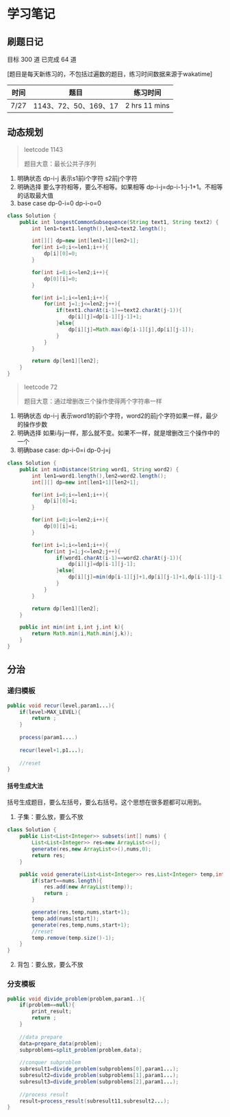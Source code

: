 # 学习笔记

## 刷题日记

目标 300 道 已完成 64 道

[题目是每天新练习的，不包括过遍数的题目，练习时间数据来源于wakatime]

| 时间 | 题目     | 练习时间 |
| ---- | -------- | -------- |
| 7/27 | 1143、72、50、169、17 | 2 hrs 11 mins |

## 动态规划

>leetcode 1143
>
>题目大意：最长公共子序列

1. 明确状态 dp-i-j 表示s1前i个字符 s2前j个字符
2. 明确选择 要么字符相等，要么不相等。如果相等 dp-i-j=dp-i-1-j-1+1。不相等的话取最大值
3. base case dp-0-i=0  dp-i-o=0

```java
class Solution {
    public int longestCommonSubsequence(String text1, String text2) {
        int len1=text1.length(),len2=text2.length();

        int[][] dp=new int[len1+1][len2+1];
        for(int i=0;i<=len1;i++){
            dp[i][0]=0;
        }

        for(int i=0;i<=len2;i++){
            dp[0][i]=0;
        }

        for(int i=1;i<=len1;i++){
            for(int j=1;j<=len2;j++){
                if(text1.charAt(i-1)==text2.charAt(j-1)){
                    dp[i][j]=dp[i-1][j-1]+1;
                }else{
                    dp[i][j]=Math.max(dp[i-1][j],dp[i][j-1]);
                }
            }
        }

        return dp[len1][len2];
    }
}
```

>leetcode 72
>
>题目大意：通过增删改三个操作使得两个字符串一样

1. 明确状态 dp-i-j 表示word1的前i个字符，word2的前j个字符如果一样，最少的操作步数
2. 明确选择 如果i与j一样，那么就不变。如果不一样，就是增删改三个操作中的一个
3. 明确base case: dp-i-0=i  dp-0-j=j

```java
class Solution {
    public int minDistance(String word1, String word2) {
        int len1=word1.length(),len2=word2.length();
        int[][] dp=new int[len1+1][len2+1];

        for(int i=0;i<=len1;i++){
            dp[i][0]=i;
        }

        for(int i=0;i<=len2;i++){
            dp[0][i]=i;
        }

        for(int i=1;i<=len1;i++){
            for(int j=1;j<=len2;j++){
                if(word1.charAt(i-1)==word2.charAt(j-1)){
                    dp[i][j]=dp[i-1][j-1];
                }else{
                    dp[i][j]=min(dp[i-1][j]+1,dp[i][j-1]+1,dp[i-1][j-1]+1);
                }
            }
        }

        return dp[len1][len2];
    }

    public int min(int i,int j,int k){
        return Math.min(i,Math.min(j,k));
    }
}
```

## 分治

### 递归模板

```java
public void recur(level,param1...){
    if(level>MAX_LEVEL){
        return ;
    }
    
    process(param1....)
        
    recur(level+1,p1...);
    
    //reset
}
```

#### 括号生成大法

括号生成题目，要么左括号，要么右括号。这个思想在很多题都可以用到。

1. 子集：要么放，要么不放

```java
class Solution {
    public List<List<Integer>> subsets(int[] nums) {
        List<List<Integer>> res=new ArrayList<>();
        generate(res,new ArrayList<>(),nums,0);
        return res;
    }

    public void generate(List<List<Integer>> res,List<Integer> temp,int[] nums,int start){
        if(start==nums.length){
            res.add(new ArrayList(temp));
            return ;
        }

        generate(res,temp,nums,start+1);
        temp.add(nums[start]);
        generate(res,temp,nums,start+1);
        //reset
        temp.remove(temp.size()-1);
    }
}
```

2. 背包：要么放，要么不放

### 分支模板

```java
public void divide_problem(problem,param1..){
    if(problem==null){
        print_result;
        return ;
    }
    
    //data prepare
    data=prepare_data(problem);
    subproblems=split_problem(problem,data);
    
    //conquer subproblem
    subresult1=divide_problem(subproblems[0],param1...);
    subresult2=divide_problem(subproblems[1],param1...);
    subresult3=divide_problem(subproblems[2],param1...);
    
    //process result
    result=process_result(subresult11,subresult2...);
}
```



